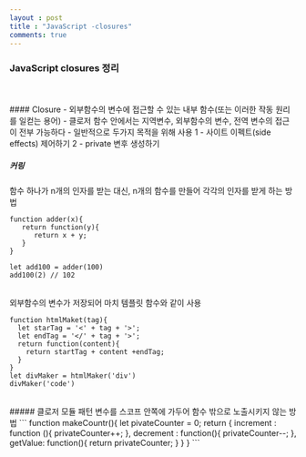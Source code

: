 ```yaml
---
layout : post
title : "JavaScript -closures"
comments: true
---
```


### JavaScript closures 정리
<br/>
<br/>
#### Closure
- 외부함수의 변수에 접근할 수 있는 내부 함수(또는 이러한 작동 원리를 일컫는 용어) 
- 클로저 함수 안에서는 지역변수, 외부함수의 변수, 전역 변수의 접근이 전부 가능하다
- 일반적으로 두가지 목적을 위해 사용 
1 - 사이트 이펙트(side effects) 제어하기
2 - private 변후 생성하기


##### 커링
함수 하나가 n개의 인자를 받는 대신, n개의 함수를 만들어 각각의 인자를 받게 하는 방법

```
function adder(x){
   return function(y){
      return x + y;
   }
}

let add100 = adder(100)
add100(2) // 102
```
<br>
외부함수의 변수가 저장되어 마치 템플릿 함수와 같이 사용

```
function htmlMaket(tag){
  let starTag = '<' + tag + '>';
  let endTag = '</' + tag + '>';
  return function(content){
    return startTag + content +endTag;
  }
}
let divMaker = htmlMaker('div')
divMaker('code') 
```
<br>
##### 클로저 모듈 패턴
변수를 스코프 안쪽에 가두어 함수 밖으로 노출시키지 않는 방법
```
function makeCountr(){
  let pivateCounter = 0;
  return {
    increment : function (){
      privateCounter++;
    },
    decrement : function(){
      privateCounter--;
    },
    getValue: function(){
      return privateCounter;
    }
  }
}
```



